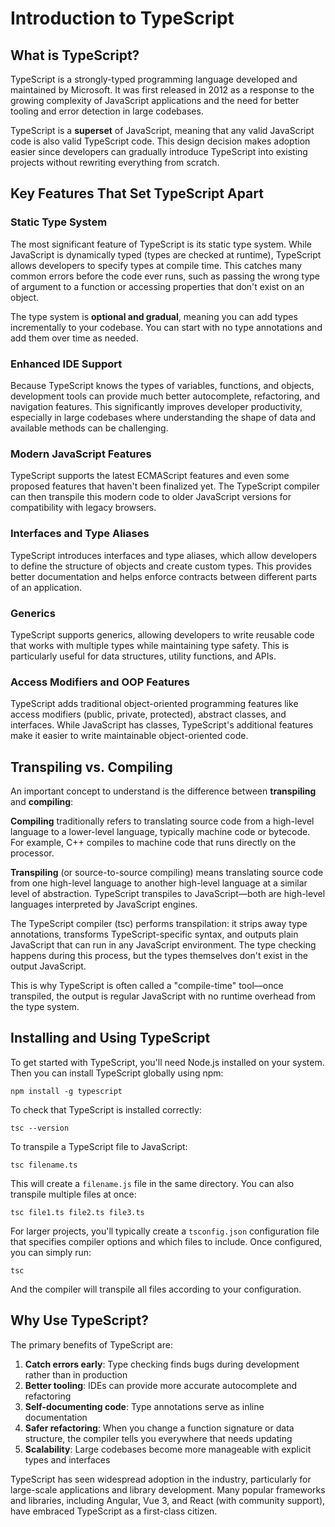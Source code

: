 # Introduction to TypeScript

## What is TypeScript?

TypeScript is a strongly-typed programming language developed and maintained by Microsoft. It was first released in 2012 as a response to the growing complexity of JavaScript applications and the need for better tooling and error detection in large codebases.

TypeScript is a **superset** of JavaScript, meaning that any valid JavaScript code is also valid TypeScript code. This design decision makes adoption easier since developers can gradually introduce TypeScript into existing projects without rewriting everything from scratch.

## Key Features That Set TypeScript Apart

### Static Type System

The most significant feature of TypeScript is its static type system. While JavaScript is dynamically typed (types are checked at runtime), TypeScript allows developers to specify types at compile time. This catches many common errors before the code ever runs, such as passing the wrong type of argument to a function or accessing properties that don't exist on an object.

The type system is **optional and gradual**, meaning you can add types incrementally to your codebase. You can start with no type annotations and add them over time as needed.

### Enhanced IDE Support

Because TypeScript knows the types of variables, functions, and objects, development tools can provide much better autocomplete, refactoring, and navigation features. This significantly improves developer productivity, especially in large codebases where understanding the shape of data and available methods can be challenging.

### Modern JavaScript Features

TypeScript supports the latest ECMAScript features and even some proposed features that haven't been finalized yet. The TypeScript compiler can then transpile this modern code to older JavaScript versions for compatibility with legacy browsers.

### Interfaces and Type Aliases

TypeScript introduces interfaces and type aliases, which allow developers to define the structure of objects and create custom types. This provides better documentation and helps enforce contracts between different parts of an application.

### Generics

TypeScript supports generics, allowing developers to write reusable code that works with multiple types while maintaining type safety. This is particularly useful for data structures, utility functions, and APIs.

### Access Modifiers and OOP Features

TypeScript adds traditional object-oriented programming features like access modifiers (public, private, protected), abstract classes, and interfaces. While JavaScript has classes, TypeScript's additional features make it easier to write maintainable object-oriented code.

## Transpiling vs. Compiling

An important concept to understand is the difference between **transpiling** and **compiling**:

**Compiling** traditionally refers to translating source code from a high-level language to a lower-level language, typically machine code or bytecode. For example, C++ compiles to machine code that runs directly on the processor.

**Transpiling** (or source-to-source compiling) means translating source code from one high-level language to another high-level language at a similar level of abstraction. TypeScript transpiles to JavaScript—both are high-level languages interpreted by JavaScript engines.

The TypeScript compiler (tsc) performs transpilation: it strips away type annotations, transforms TypeScript-specific syntax, and outputs plain JavaScript that can run in any JavaScript environment. The type checking happens during this process, but the types themselves don't exist in the output JavaScript.

This is why TypeScript is often called a "compile-time" tool—once transpiled, the output is regular JavaScript with no runtime overhead from the type system.

## Installing and Using TypeScript

To get started with TypeScript, you'll need Node.js installed on your system. Then you can install TypeScript globally using npm:

```
npm install -g typescript
```

To check that TypeScript is installed correctly:

```
tsc --version
```

To transpile a TypeScript file to JavaScript:

```
tsc filename.ts
```

This will create a `filename.js` file in the same directory. You can also transpile multiple files at once:

```
tsc file1.ts file2.ts file3.ts
```

For larger projects, you'll typically create a `tsconfig.json` configuration file that specifies compiler options and which files to include. Once configured, you can simply run:

```
tsc
```

And the compiler will transpile all files according to your configuration.

## Why Use TypeScript?

The primary benefits of TypeScript are:

1. **Catch errors early**: Type checking finds bugs during development rather than in production
2. **Better tooling**: IDEs can provide more accurate autocomplete and refactoring
3. **Self-documenting code**: Type annotations serve as inline documentation
4. **Safer refactoring**: When you change a function signature or data structure, the compiler tells you everywhere that needs updating
5. **Scalability**: Large codebases become more manageable with explicit types and interfaces

TypeScript has seen widespread adoption in the industry, particularly for large-scale applications and library development. Many popular frameworks and libraries, including Angular, Vue 3, and React (with community support), have embraced TypeScript as a first-class citizen.
